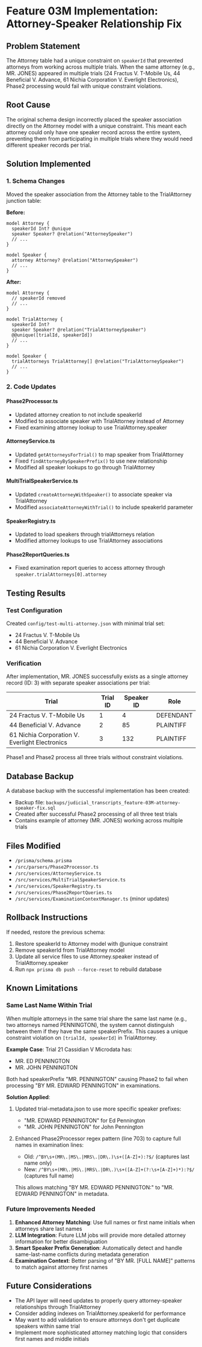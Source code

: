 # Feature 03M Implementation: Attorney-Speaker Relationship Fix

## Problem Statement
The Attorney table had a unique constraint on `speakerId` that prevented attorneys from working across multiple trials. When the same attorney (e.g., MR. JONES) appeared in multiple trials (24 Fractus V. T-Mobile Us, 44 Beneficial V. Advance, 61 Nichia Corporation V. Everlight Electronics), Phase2 processing would fail with unique constraint violations.

## Root Cause
The original schema design incorrectly placed the speaker association directly on the Attorney model with a unique constraint. This meant each attorney could only have one speaker record across the entire system, preventing them from participating in multiple trials where they would need different speaker records per trial.

## Solution Implemented

### 1. Schema Changes
Moved the speaker association from the Attorney table to the TrialAttorney junction table:

**Before:**
```prisma
model Attorney {
  speakerId Int? @unique
  speaker Speaker? @relation("AttorneySpeaker")
  // ...
}

model Speaker {
  attorney Attorney? @relation("AttorneySpeaker")
  // ...
}
```

**After:**
```prisma
model Attorney {
  // speakerId removed
  // ...
}

model TrialAttorney {
  speakerId Int?
  speaker Speaker? @relation("TrialAttorneySpeaker")
  @@unique([trialId, speakerId])
  // ...
}

model Speaker {
  trialAttorneys TrialAttorney[] @relation("TrialAttorneySpeaker")
  // ...
}
```

### 2. Code Updates

#### Phase2Processor.ts
- Updated attorney creation to not include speakerId
- Modified to associate speaker with TrialAttorney instead of Attorney
- Fixed examining attorney lookup to use TrialAttorney.speaker

#### AttorneyService.ts  
- Updated `getAttorneysForTrial()` to map speaker from TrialAttorney
- Fixed `findAttorneyBySpeakerPrefix()` to use new relationship
- Modified all speaker lookups to go through TrialAttorney

#### MultiTrialSpeakerService.ts
- Updated `createAttorneyWithSpeaker()` to associate speaker via TrialAttorney
- Modified `associateAttorneyWithTrial()` to include speakerId parameter

#### SpeakerRegistry.ts
- Updated to load speakers through trialAttorneys relation
- Modified attorney lookups to use TrialAttorney associations

#### Phase2ReportQueries.ts
- Fixed examination report queries to access attorney through `speaker.trialAttorneys[0].attorney`

## Testing Results

### Test Configuration
Created `config/test-multi-attorney.json` with minimal trial set:
- 24 Fractus V. T-Mobile Us
- 44 Beneficial V. Advance  
- 61 Nichia Corporation V. Everlight Electronics

### Verification
After implementation, MR. JONES successfully exists as a single attorney record (ID: 3) with separate speaker associations per trial:

| Trial | Trial ID | Speaker ID | Role |
|-------|----------|------------|------|
| 24 Fractus V. T-Mobile Us | 1 | 4 | DEFENDANT |
| 44 Beneficial V. Advance | 2 | 85 | PLAINTIFF |
| 61 Nichia Corporation V. Everlight Electronics | 3 | 132 | PLAINTIFF |

Phase1 and Phase2 process all three trials without constraint violations.

## Database Backup
A database backup with the successful implementation has been created:
- Backup file: `backups/judicial_transcripts_feature-03M-attorney-speaker-fix.sql`
- Created after successful Phase2 processing of all three test trials
- Contains example of attorney (MR. JONES) working across multiple trials

## Files Modified
- `/prisma/schema.prisma`
- `/src/parsers/Phase2Processor.ts`
- `/src/services/AttorneyService.ts`
- `/src/services/MultiTrialSpeakerService.ts`
- `/src/services/SpeakerRegistry.ts`
- `/src/services/Phase2ReportQueries.ts`
- `/src/services/ExaminationContextManager.ts` (minor updates)

## Rollback Instructions
If needed, restore the previous schema:
1. Restore speakerId to Attorney model with @unique constraint
2. Remove speakerId from TrialAttorney model
3. Update all service files to use Attorney.speaker instead of TrialAttorney.speaker
4. Run `npx prisma db push --force-reset` to rebuild database

## Known Limitations

### Same Last Name Within Trial
When multiple attorneys in the same trial share the same last name (e.g., two attorneys named PENNINGTON), the system cannot distinguish between them if they have the same speakerPrefix. This causes a unique constraint violation on `[trialId, speakerId]` in TrialAttorney.

**Example Case**: Trial 21 Cassidian V Microdata has:
- MR. ED PENNINGTON 
- MR. JOHN PENNINGTON

Both had speakerPrefix "MR. PENNINGTON" causing Phase2 to fail when processing "BY MR. EDWARD PENNINGTON" in examinations.

**Solution Applied**: 
1. Updated trial-metadata.json to use more specific speaker prefixes:
   - "MR. EDWARD PENNINGTON" for Ed Pennington
   - "MR. JOHN PENNINGTON" for John Pennington

2. Enhanced Phase2Processor regex pattern (line 703) to capture full names in examination lines:
   - Old: `/^BY\s+(MR\.|MS\.|MRS\.|DR\.)\s+([A-Z]+):?$/` (captures last name only)
   - New: `/^BY\s+(MR\.|MS\.|MRS\.|DR\.)\s+([A-Z]+(?:\s+[A-Z]+)*):?$/` (captures full name)
   
   This allows matching "BY MR. EDWARD PENNINGTON:" to "MR. EDWARD PENNINGTON" in metadata.

### Future Improvements Needed
1. **Enhanced Attorney Matching**: Use full names or first name initials when attorneys share last names
2. **LLM Integration**: Future LLM jobs will provide more detailed attorney information for better disambiguation
3. **Smart Speaker Prefix Generation**: Automatically detect and handle same-last-name conflicts during metadata generation
4. **Examination Context**: Better parsing of "BY MR. [FULL NAME]" patterns to match against attorney first names

## Future Considerations
- The API layer will need updates to properly query attorney-speaker relationships through TrialAttorney
- Consider adding indexes on TrialAttorney.speakerId for performance
- May want to add validation to ensure attorneys don't get duplicate speakers within same trial
- Implement more sophisticated attorney matching logic that considers first names and middle initials
